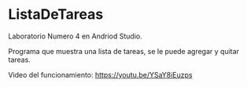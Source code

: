 # ListaDeTareas
Laboratorio Numero 4 en Andriod Studio. 

Programa que muestra una lista de tareas, se le puede agregar y quitar tareas. 

Video del funcionamiento: https://youtu.be/YSaY8iEuzps 
